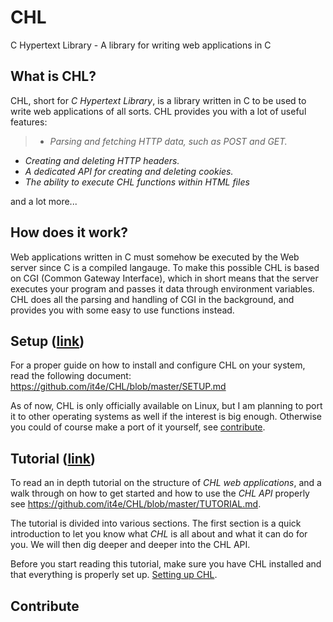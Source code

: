 # CHL
C Hypertext Library - A library for writing web applications in C

## What is CHL?

CHL, short for *C Hypertext Library*, is a library written in C to be used to write web applications of all sorts. CHL provides you with a lot of useful features:

> - *Parsing and fetching HTTP data, such as POST and GET.*
- *Creating and deleting HTTP headers.*
- *A dedicated API for creating and deleting cookies.*
- *The ability to execute CHL functions within HTML files*


and a lot more...

## How does it work?

Web applications written in C must somehow be executed by the Web server since C is a compiled langauge. To make this possible CHL is based on CGI (Common Gateway Interface), which in short means that the server executes your program and passes it data through environment variables. CHL does all the parsing and handling of CGI in the background, and provides you with some easy to use functions instead.

## Setup ([link](https://github.com/it4e/CHL/blob/master/SETUP.md))

For a proper guide on how to install and configure CHL on your system, read the following document: https://github.com/it4e/CHL/blob/master/SETUP.md

As of now, CHL is only officially available on Linux, but I am planning to port it to other operating systems as well if the interest is big enough. Otherwise you could of course make a port of it yourself, see [contribute](#contribute).

## Tutorial ([link](https://github.com/it4e/CHL/blob/master/TUTORIAL.md))

To read an in depth tutorial on the structure of *CHL web applications*, and a walk through on how to get started and how to use the *CHL API* properly see https://github.com/it4e/CHL/blob/master/TUTORIAL.md.

The tutorial is divided into various sections. The first section is a quick introduction to let you know what *CHL* is all about and what it can do for you. We will then dig deeper and deeper into the CHL API.

Before you start reading this tutorial, make sure you have CHL installed and that everything is properly set up. [Setting up CHL](https://github.com/it4e/CHL/blob/master/SETUP.md).


## <a name="contribute">Contribute</a>
